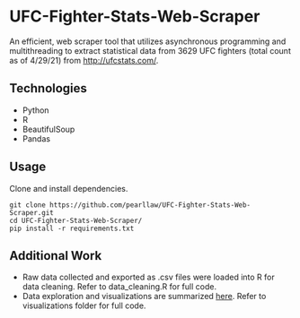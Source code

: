# UFC-Fighter-Stats-Web-Scraper
An efficient, web scraper tool that utilizes asynchronous programming and multithreading to extract statistical data from 3629 UFC fighters (total count as of 4/29/21) from http://ufcstats.com/.

## Technologies
- Python
- R
- BeautifulSoup
- Pandas

## Usage
Clone and install dependencies.
```
git clone https://github.com/pearllaw/UFC-Fighter-Stats-Web-Scraper.git
cd UFC-Fighter-Stats-Web-Scraper/
pip install -r requirements.txt
```

## Additional Work
- Raw data collected and exported as .csv files were loaded into R for data cleaning. Refer to data_cleaning.R for full code. 
- Data exploration and visualizations are summarized [here](http://rpubs.com/pearllaw/ufcdatavisualization). Refer to visualizations folder for full code.
